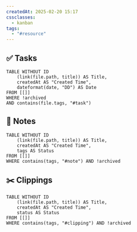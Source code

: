 ```yaml
---
createdAt: 2025-02-20 15:17
cssclasses:
  - kanban
tags:
  - "#resource"
---
```

## ✅ Tasks
```dataview
TABLE WITHOUT ID
	(link(file.path, title)) AS Title,
	createdAt AS "Created Time",
	dateformat(date, "DD") AS Date
FROM [[]]
WHERE !archived
AND contains(file.tags, "#task")
```

## 📒 Notes
```dataview
TABLE WITHOUT ID
	(link(file.path, title)) AS Title,
	createdAt AS "Created Time",
	tags AS Status
FROM [[]]
WHERE contains(tags, "#note") AND !archived
```

## ✂️ Clippings

```dataview
TABLE WITHOUT ID
	(link(file.path, title)) AS Title,
	createdAt AS "Created Time",
	status AS Status
FROM [[]]
WHERE contains(tags, "#clipping") AND !archived
```